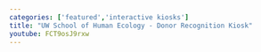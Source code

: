 ```yaml
---
categories: ['featured','interactive kiosks']
title: "UW School of Human Ecology - Donor Recognition Kiosk"
youtube: FCT9osJ9rxw
---
```


